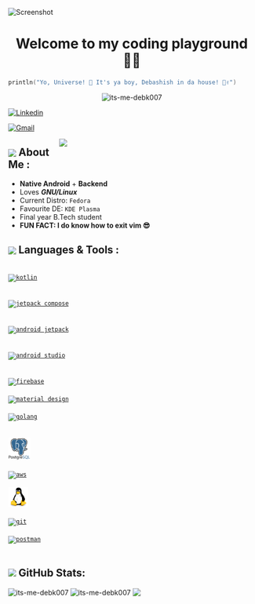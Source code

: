 ![Screenshot](https://github.com/its-me-debk007/its-me-debk007/assets/81604986/8359273c-b075-4d69-8b4d-e09aa7725d6b)

<h1 align="center">Welcome to my coding playground 👨‍💻</h1>

```kotlin
println("Yo, Universe! 🌌 It's ya boy, Debashish in da house! 🎤✌️")

```

<div align="center"> 
  <img src="https://komarev.com/ghpvc/?username=its-me-debk007&label=Visitors&color=B125EA&style=for-the-badge" alt="its-me-debk007" /> 
</div>

[![Linkedin](https://img.shields.io/badge/Linkedin-debk007-brightgreen?logo=linkedin&style=social)](https://linkedin.com/in/debk007)

[![Gmail](https://img.shields.io/badge/Gmail-debashish.joy@gmail.com-brightgreen?logo=gmail&style=social)](mailto:debashish.joy@gmail.com)

<img align='right' src="https://i.pinimg.com/originals/e8/f4/53/e8f453469a3ec97ecd354df465d73913.gif" width="400">

## <img align="center" src="https://media.giphy.com/media/WUlplcMpOCEmTGBtBW/giphy.gif" width="40"> **About Me :** 

- **Native Android** + **Backend**
- Loves ***GNU/Linux***
- Current Distro: `Fedora`
- Favourite DE: `KDE Plasma`
- Final year B.Tech student
- **FUN FACT: I do know how to exit vim 😎**

## <img align="center" src="https://media.giphy.com/media/j2pOGeGYKe2xCCKwfi/giphy.gif" width="40"> **Languages & Tools :**

<code> <a href="https://kotlinlang.org/" target="_blank"> <img src="https://user-images.githubusercontent.com/81604986/172085980-3855b718-b3e2-4925-84c9-5ae4992728c6.png" alt="kotlin" width="40" height="40"/> </a> </code>
<code> <a href="https://developer.android.com/jetpack/compose" target="_blank"> <img src="https://user-images.githubusercontent.com/81604986/192124824-b269cf71-7d13-4551-b706-1778c48efc1c.png" alt="jetpack compose" width="45" height="45"/> </a> </code>
<code> <a href="https://developer.android.com/jetpack/" target="_blank"> <img src="https://user-images.githubusercontent.com/81604986/192124883-56b067ba-9176-4d7c-adad-b37de17249e2.png" alt="android jetpack" width="45" height="45"/> </a> </code>
<code> <a href="https://developer.android.com/studio" target="_blank"> <img src="https://user-images.githubusercontent.com/81604986/192124986-61d32b7b-ed37-41be-8b19-28803e994ef2.svg" alt="android studio" width="45" height="45"/> </a> </code>
<code> <a href="https://firebase.google.com/" target="_blank"> <img src="https://www.vectorlogo.zone/logos/firebase/firebase-icon.svg" alt="firebase" width="45" height="45"/> </a> </code>
<code> <a href="https://material.io/" target="_blank"> <img src="https://user-images.githubusercontent.com/81604986/213571132-163c6f88-ce6c-4f6b-8062-e441463894ea.svg" alt="material design" width="45" height="45"/> </a> </code>
<code> <a href="https://go.dev/" target="_blank"> <img src="https://user-images.githubusercontent.com/81604986/213559115-972767c0-806a-451a-9ab5-479ef7699c08.svg" alt="golang" width="48" height="45"/> </a> </code>
<code> <a href="https://www.postgresql.org" target="_blank"> <img src="https://raw.githubusercontent.com/devicons/devicon/master/icons/postgresql/postgresql-original-wordmark.svg" alt="postgresql" width="45" height="45"/> </a> </code>
<code> <a href="https://aws.amazon.com" target="_blank"> <img src="https://cdn.jsdelivr.net/gh/devicons/devicon/icons/amazonwebservices/amazonwebservices-plain-wordmark.svg" alt="aws" width="48" height="45"/> </a> </code>
<code> <a href="https://www.linux.org/" target="_blank"> <img src="https://raw.githubusercontent.com/devicons/devicon/master/icons/linux/linux-original.svg" alt="linux" width="40" height="40"/> </a> </code>
<code> <a href="https://git-scm.com/" target="_blank"> <img src="https://www.vectorlogo.zone/logos/git-scm/git-scm-icon.svg" alt="git" width="40" height="40"/></a> </code>
<code> <a href="https://postman.com" target="_blank"> <img src="https://www.vectorlogo.zone/logos/getpostman/getpostman-icon.svg" alt="postman" width="40" height="40"/> </a> </code>

## <img src="https://media.giphy.com/media/ZCN6F3FAkwsyOGU2RS/giphy.gif" width="40"> **GitHub Stats:**

<img align="center" src="https://github-readme-stats.vercel.app/api/top-langs?username=its-me-debk007&show_icons=true&theme=radical&layout=compact&langs_count=4&border_radius=16" alt="its-me-debk007" />
<img align="center" src="https://github-readme-streak-stats.herokuapp.com/?user=its-me-debk007&theme=radical&border_radius=16" alt="its-me-debk007" />
<img width="430" align="center" src="https://github-readme-stats.vercel.app/api?username=its-me-debk007&show_icons=true&theme=radical&count_private=true&border_radius=16">
